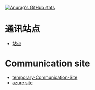 [![Anurag's GitHub stats](https://github-readme-stats.vercel.app/api?username=1596944197)](https://github.com/anuraghazra/github-readme-stats)

# 通讯站点 
- [站点](http://43.136.58.73)

# Communication site
- [temporary-Communication-Site](http://43.136.58.73)
- [azure site](https://mh33.azurewebsites.net/)
